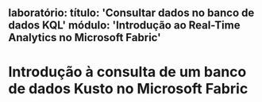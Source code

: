 laboratório: título: 'Consultar dados no banco de dados KQL' módulo: 'Introdução ao Real-Time Analytics no Microsoft Fabric'
---
# Introdução à consulta de um banco de dados Kusto no Microsoft Fabric

